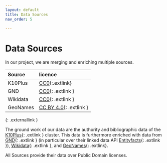 ```yaml
---
layout: default
title: Data Sources
nav_order: 5

---
```


# Data Sources
In our project, we are merging and enriching multiple sources.

| Source | licence |
|:---|:--- |
| K10Plus  | [CC0](https://wiki.k10plus.de/display/K10PLUS/Migrationsprojekt){:.extlink} |
| GND      | [CC0](https://www.dnb.de/DE/Professionell/Standardisierung/GND/gnd_node.html#doc58016bodyText4){: .extlink }|
| Wikidata | [CC0](https://www.wikidata.org/wiki/Wikidata:Database_download#License){: .extlink }|
| GeoNames | [CC BY 4.0](https://www.geonames.org/){: .extlink } |
{: .externallink } 

The ground work of our data are the authority and bibliographic data of the [K10Plus](https://www.bszgbv.de/services/k10plus/ "K10Plus"){: .extlink } cluster.
This data is furthermore enriched with data from [GND](https://www.dnb.de/DE/Professionell/Standardisierung/GND/gnd_node.html "GND"){: .extlink } (in particular over their linked data API [Entityfacts](https://www.dnb.de/EN/Professionell/Metadatendienste/Datenbezug/Entity-Facts/entity-facts_node.html "Entityfacts"){: .extlink }), [Wikidata](https://www.wikidata.org/wiki/Wikidata:Main_Page "Wikidata"){: .extlink }, and [GeoNames](https://www.geonames.org/ "Geonames"){: .extlink}.

All Sources provide their data over Public Domain licenses.
